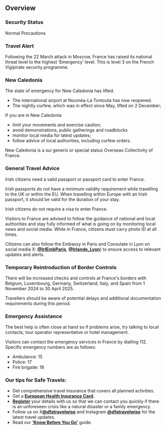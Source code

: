 ## Overview

### **Security Status**

Normal Precautions

### **Travel Alert**

Following the 22 March attack in Moscow, France has raised its national threat level to the highest ‘Emergency’ level. This is level 3 on the French Vigipirate security programme.

### **New Caledonia**

The state of emergency for New Caledonia has lifted.

* The international airport at Nouméa-La Tontouta has now reopened.
* The nightly curfew, which was in effect since May, lifted on 2 December;

If you are in New Caledonia

* limit your movements and exercise caution;
* avoid demonstrations, public gatherings and roadblocks
* monitor local media for latest updates;
* follow advice of local authorities, including curfew orders.

New Caledonia is a sui generis or special status Overseas Collectivity of France.

### **General Travel Advice**

Irish citizens need a valid passport or passport card to enter France.

Irish passports do not have a minimum validity requirement while travelling to the UK or within the EU. When travelling within Europe with an Irish passport, it should be valid for the duration of your stay.

Irish citizens do not require a visa to enter France.

Visitors to France are advised to follow the guidance of national and local authorities and stay fully informed of what is going on by monitoring local news and social media. While in France, citizens must carry photo ID at all times.

Citizens can also follow the Embassy in Paris and Consulate in Lyon on social media X: [**@IrlEmbParis**](https://twitter.com/IrlEmbParis), [**@Irlande\_Lyon**](https://twitter.com/Irlande_Lyon)) to ensure access to relevant updates and alerts.

### **Temporary Reintroduction of Border Controls**

There will be increased checks and controls at France's borders with Belgium, Luxembourg, Germany, Switzerland, Italy, and Spain from 1 November 2024 to 30 April 2025.

Travellers should be aware of potential delays and additional documentation requirements during this period.

### **Emergency Assistance**

The best help is often close at hand so if problems arise, try talking to local contacts, tour operator representative or hotel management.

Visitors can contact the emergency services in France by dialling 112. Specific emergency numbers are as follows:

* Ambulance: 15
* Police: 17
* Fire brigade: 18

### **Our tips for Safe Travels:**

* Get comprehensive travel insurance that covers all planned activities.
* Get a [**European Health Insurance Card**](http://www.hse.ie/eng/services/list/1/schemes/EHIC/)**.**
* [**Register**](https://www.ireland.ie/en/dfa/overseas-travel/citizens-registration/) your details with us so that we can contact you quickly if there is an unforeseen crisis like a natural disaster or a family emergency.
* Follow us on X[**@dfatravelwise**](https://www.twitter.com/DFATravelWise) and Instagram [**@dfatravelwise**](https://www.instagram.com/dfatravelwise/) for the latest travel updates.
* Read our [**‘Know Before You Go’**](https://www.ireland.ie/en/dfa/overseas-travel/know-before-you-go/) guide.
